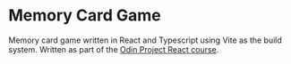 # Memory Card Game
Memory card game written in React and Typescript using Vite as the build system. Written as part of the [Odin Project React course](https://www.theodinproject.com/lessons/node-path-react-new-memory-card).